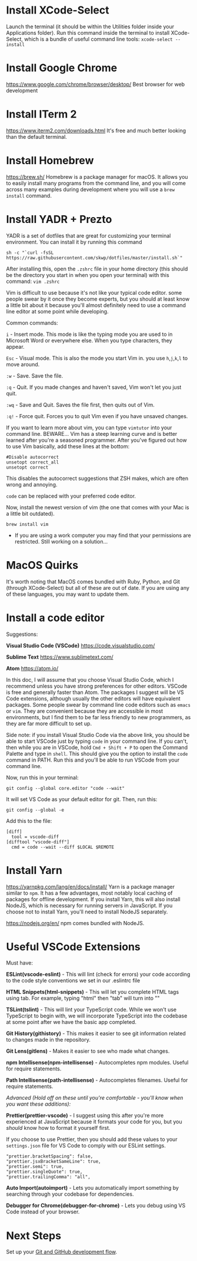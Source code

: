 # Install XCode-Select
Launch the terminal (it should be within the Utilities folder inside your Applications folder). Run this command inside the terminal to install XCode-Select, which is a bundle of useful command line tools:
`xcode-select --install`

# Install Google Chrome
https://www.google.com/chrome/browser/desktop/ Best browser for web development

# Install ITerm 2
https://www.iterm2.com/downloads.html It's free and much better looking than the default terminal.

# Install Homebrew
https://brew.sh/ Homebrew is a package manager for macOS. It allows you to easily install many programs from the command line, and you will come across many examples during development where you will use a `brew install` command.

# Install YADR + Prezto
YADR is a set of dotfiles that are great for customizing your terminal environment. You can install it by running this command

```
sh -c "`curl -fsSL https://raw.githubusercontent.com/skwp/dotfiles/master/install.sh`"
```

After installing this, open the `.zshrc` file in your home directory (this should be the directory you start in when you open your terminal) with this command:
`vim .zshrc`

Vim is difficult to use because it's not like your typical code editor. some people swear by it once they become experts, but you should at least know a little bit about it because you'll almost definitely need to use a command line editor at some point while developing.

Common commands:

`i` - Insert mode. This mode is like the typing mode you are used to in Microsoft Word or everywhere else. When you type characters, they appear.

`Esc` - Visual mode. This is also the mode you start Vim in. you use `h`,`j`,`k`,`l` to move around.

`:w` - Save. Save the file.

`:q` - Quit. If you made changes and haven't saved, Vim won't let you just quit.

`:wq` - Save and Quit. Saves the file first, then quits out of Vim.

`:q!` - Force quit. Forces you to quit Vim even if you have unsaved changes.

If you want to learn more about vim, you can type `vimtutor` into your command line. BEWARE... Vim has a steep learning curve and is better learned after you're a seasoned programmer.
After you've figured out how to use Vim basically, add these lines at the bottom:
```
#Disable autocorrect
unsetopt correct_all
unsetopt correct
```

This disables the autocorrect suggestions that ZSH makes, which are often wrong and annoying.

`code` can be replaced with your preferred code editor.

Now, install the newest version of vim (the one that comes with your Mac is a little bit outdated).
```
brew install vim
```

- If you are using a work computer you may find that your permissions are restricted. Still working on a solution...

# MacOS Quirks
It's worth noting that MacOS comes bundled with Ruby, Python, and Git (through XCode-Select) but all of these are out of date. If you are using any of these languages, you may want to update them.

# Install a code editor
Suggestions: 

**Visual Studio Code (VSCode)** https://code.visualstudio.com/

**Sublime Text** https://www.sublimetext.com/

**Atom** https://atom.io/

In this doc, I will assume that you choose Visual Studio Code, which I recommend unless you have strong preferences for other editors. VSCode is free and generally faster than Atom. The packages I suggest will be VS Code extensions, although usually the other editors will have equivalent packages. Some people swear by command line code editors such as `emacs` or `vim`. They are convenient because they are accessible in most environments, but I find them to be far less friendly to new programmers, as they are far more difficult to set up.

Side note: if you install Visual Studio Code via the above link, you should be able to start VSCode just by typing `code` in your command line. If you can't, then while you are in VSCode, hold `Cmd + Shift + P` to open the Command Palette and type in `shell`. This should give you the option to install the `code` command in PATH. Run this and you'll be able to run VSCode from your command line.

Now, run this in your terminal: 
```
git config --global core.editor "code --wait"
```
It will set VS Code as your default editor for git. Then, run this:

```
git config --global -e
```
Add this to the file:
```
[diff]
  tool = vscode-diff
[difftool "vscode-diff"]
  cmd = code --wait --diff $LOCAL $REMOTE
```

# Install Yarn
https://yarnpkg.com/lang/en/docs/install/
Yarn is a package manager similar to `npm`. It has a few advantages, most notably local caching of packages for offline development.
If you install Yarn, this will also install NodeJS, which is necessary for running servers in JavaScript. If you choose not to install Yarn, you'll need to install NodeJS separately.

https://nodejs.org/en/ npm comes bundled with NodeJS.

# Useful VSCode Extensions
Must have:

**ESLint(vscode-eslint)** - This will lint (check for errors) your code according to the code style conventions we set in our .eslintrc file

**HTML Snippets(html-snippets)** - This will let you complete HTML tags using tab. For example, typing "html" then "tab" will turn into "<html></html>"

**TSLint(tslint)** - This will lint your TypeScript code. While we won't use TypeScript to begin with, we will incorporate TypeScript into the codebase at some point after we have the basic app completed.

**Git History(githistory)** - This makes it easier to see git information related to changes made in the repository.

**Git Lens(gitlens)** - Makes it easier to see who made what changes.

**npm Intellisense(npm-intellisense)** - Autocompletes npm modules. Useful for require statements.

**Path Intellisense(path-intellisense)** - Autocompletes filenames. Useful for require statements.

_Advanced (Hold off on these until you're comfortable - you'll know when you want these additions):_

**Prettier(prettier-vscode)** - I suggest using this after you're more experienced at JavaScript because it formats your code for you, but you *should* know how to format it yourself first.

If you choose to use Prettier, then you should add these values to your `settings.json` file for VS Code to comply with our ESLint settings.
```
"prettier.bracketSpacing": false,
"prettier.jsxBracketSameLine": true,
"prettier.semi": true,
"prettier.singleQuote": true,
"prettier.trailingComma": "all",
```

**Auto Import(autoimport)** - Lets you automatically import something by searching through your codebase for dependencies.

**Debugger for Chrome(debugger-for-chrome)** - Lets you debug using VS Code instead of your browser.

# Next Steps
Set up your [Git and GitHub development flow](git_development.md).